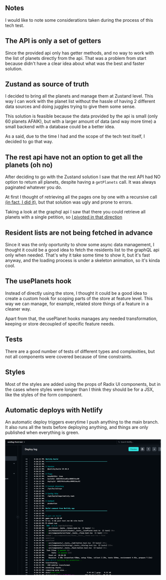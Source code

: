 ## Notes

I would like to note some considerations taken during the process of this tech test.

## The API is only a set of getters

Since the provided api only has getter methods, and no way to work with the list of planets directly from the api. That was a problem from start because didn't have a clear idea about what was the best and faster solution.

## Zustand as source of truth

I decided to bring all the planets and manage them at Zustand level.  This way I can work with the planet list without the hassle of having 2 different data sources and doing juggles trying to give them some sense.

This solution is feasible because the data provided by the api is small (only 60 planets AFAIK), but with a larger amount of data (and way more time) a small backend with a database could be a better idea.

As a said, due to the time I had and the scope of the tech test itself, I decided to go that way.

## The rest api have not an option to get all the planets (oh no)

After deciding to go with the Zustand solution I saw that the rest API had NO option to return all planets, despite having a `getPlanets` call. It was always paginated whatever you do.

At first I thought of retrieving all the pages one by one with a recursive call [(in fact, I did it)](https://github.com/usersaurus/seedtag-tech-test/commit/3e099898a1f3254ef63e4744a6e337f8e3b70b91#diff-60e79904f1b7c808f99a0ace813aaaa4509d813c85c0bc927d3294c000bbeb6f), but that solution was ugly and prone to errors.

Taking a look at the graphql api I saw that there you could retrieve all planets with a single petition, so [I pivoted in that direction](https://github.com/usersaurus/seedtag-tech-test/commit/ff17f347a5144d68eb1bb60f19a1eaaa3ed37dd3)

## Resident lists are not being fetched in advance

Since it was the only oportunity to show some async data management, I thought it could be a good idea to fetch the residents list to the graphQL api only when needed. That's why it take some time to show it, but it's fast anyway, and the loading process is under a skeleton animation, so it's kinda cool.


## The usePlanets hook

Instead of directly using the store, I thought it could be a good idea to create a custom hook for scoping parts of the store at feature level. This way we can manage, for example, related store things of a feature in a cleaner way.

Apart from that, the usePlanet hooks manages any needed transformation, keeping or store decoupled of specific feature needs.

## Tests

There are a good number of tests of different types and complexities, but not all components were covered because of time constraints.


## Styles

Most of the styles are added using the props of Radix UI components, but in the cases where styles were longer than I think they should be for a JSX, like the styles of the form component.

## Automatic deploys with Netlify

An automatic deploy triggers everytime I push anything to the main branch. It also runs all the tests before deploying anything, and things are only published when everything is green.

![alt text](image-4.png)

